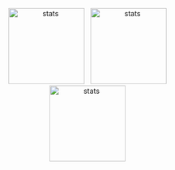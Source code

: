 <html>
  <p align="center">
    <img src="https://github-readme-stats.vercel.app/api?username=kelesabdullah&show_icons=true&theme=radical" width="%100" height="150px" alt="stats" />&nbsp;&nbsp;
<img src="https://github-readme-stats.vercel.app/api/top-langs/?username=kelesabdullah&layout=compact" width="%100" height="150px" alt="stats" /><br>
<img src="https://github-profile-trophy.vercel.app/?username=kelesabdullah&theme=nord" width="%100" height="150px" alt="stats" />
</p>
